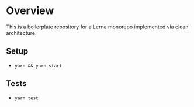 # Overview

This is a boilerplate repository for a Lerna monorepo implemented via clean architecture.

## Setup
- `yarn && yarn start`

## Tests
- `yarn test`
